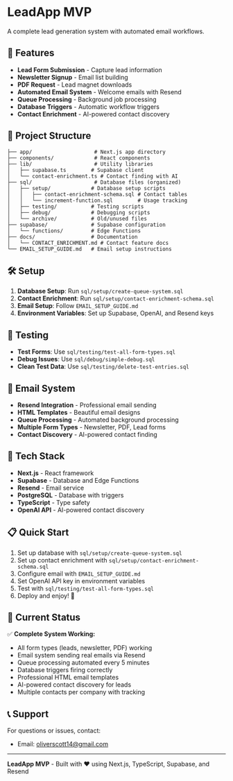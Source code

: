 # LeadApp MVP

A complete lead generation system with automated email workflows.

## 🚀 **Features**

- **Lead Form Submission** - Capture lead information
- **Newsletter Signup** - Email list building
- **PDF Request** - Lead magnet downloads
- **Automated Email System** - Welcome emails with Resend
- **Queue Processing** - Background job processing
- **Database Triggers** - Automatic workflow triggers
- **Contact Enrichment** - AI-powered contact discovery

## 📁 **Project Structure**

```
├── app/                    # Next.js app directory
├── components/             # React components
├── lib/                    # Utility libraries
│   ├── supabase.ts        # Supabase client
│   └── contact-enrichment.ts # Contact finding with AI
├── sql/                    # Database files (organized)
│   ├── setup/             # Database setup scripts
│   │   ├── contact-enrichment-schema.sql # Contact tables
│   │   └── increment-function.sql        # Usage tracking
│   ├── testing/           # Testing scripts
│   ├── debug/             # Debugging scripts
│   └── archive/           # Old/unused files
├── supabase/              # Supabase configuration
│   └── functions/         # Edge Functions
├── docs/                  # Documentation
│   └── CONTACT_ENRICHMENT.md # Contact feature docs
└── EMAIL_SETUP_GUIDE.md   # Email setup instructions
```

## 🛠️ **Setup**

1. **Database Setup**: Run `sql/setup/create-queue-system.sql`
2. **Contact Enrichment**: Run `sql/setup/contact-enrichment-schema.sql`
3. **Email Setup**: Follow `EMAIL_SETUP_GUIDE.md`
4. **Environment Variables**: Set up Supabase, OpenAI, and Resend keys

## 🧪 **Testing**

- **Test Forms**: Use `sql/testing/test-all-form-types.sql`
- **Debug Issues**: Use `sql/debug/simple-debug.sql`
- **Clean Test Data**: Use `sql/testing/delete-test-entries.sql`

## 📧 **Email System**

- **Resend Integration** - Professional email sending
- **HTML Templates** - Beautiful email designs
- **Queue Processing** - Automated background processing
- **Multiple Form Types** - Newsletter, PDF, Lead forms
- **Contact Discovery** - AI-powered contact finding

## 🔧 **Tech Stack**

- **Next.js** - React framework
- **Supabase** - Database and Edge Functions
- **Resend** - Email service
- **PostgreSQL** - Database with triggers
- **TypeScript** - Type safety
- **OpenAI API** - AI-powered contact discovery

## 📋 **Quick Start**

1. Set up database with `sql/setup/create-queue-system.sql`
2. Set up contact enrichment with `sql/setup/contact-enrichment-schema.sql`
3. Configure email with `EMAIL_SETUP_GUIDE.md`
4. Set OpenAI API key in environment variables
5. Test with `sql/testing/test-all-form-types.sql`
6. Deploy and enjoy! 🎉

## 🎯 **Current Status**

✅ **Complete System Working:**
- All form types (leads, newsletter, PDF) working
- Email system sending real emails via Resend
- Queue processing automated every 5 minutes
- Database triggers firing correctly
- Professional HTML email templates
- AI-powered contact discovery for leads
- Multiple contacts per company with tracking

## 📞 **Support**

For questions or issues, contact:
- Email: oliverscott14@gmail.com

---

**LeadApp MVP** - Built with ❤️ using Next.js, TypeScript, Supabase, and Resend